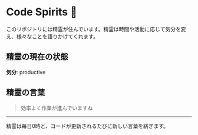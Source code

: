 # Code Spirits 🌟

このリポジトリには精霊が住んでいます。精霊は時間や活動に応じて気分を変え、様々なことを語りかけてくれます。

## 精霊の現在の状態

<!-- SPIRIT_STATUS_START -->
**気分**: productive
<!-- SPIRIT_STATUS_END -->

## 精霊の言葉

<!-- SPIRIT_LOG_START -->
> 効率よく作業が進んでいますね
<!-- SPIRIT_LOG_END -->

---

精霊は毎日0時と、コードが更新されるたびに新しい言葉を紡ぎます。
